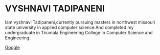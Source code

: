 # VYSHNAVI TADIPANENI

Iam vyshnavi Tadipaneni,currently pursuing masters in northwest missouri state university in applied computer science.And completed my undergraduate in Tirumala Engineering College in Computer Science and Engineering.

[Google](https://photos.google.com/u/1/photo/AF1QipMAn8uGSi1FlG4CQO0eam7B8y2ueKCpBw8YO5ZO)
